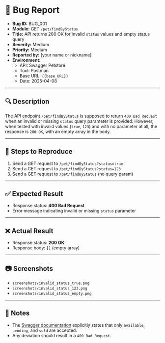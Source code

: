 
# 🐞 Bug Report

- **Bug ID:** BUG_001  
- **Module:** GET `/pet/findByStatus`  
- **Title:** API returns 200 OK for invalid `status` values and empty status query  
- **Severity:** Medium  
- **Priority:** Medium  
- **Reported by:** [your name or nickname]  
- **Environment:**  
  - API: Swagger Petstore  
  - Tool: Postman  
  - Base URL: `{{base_URL}}`  
  - Date: 2025-04-08

---

## 🔍 Description

The API endpoint `/pet/findByStatus` is supposed to return `400 Bad Request` when an invalid or missing `status` query parameter is provided. However, when tested with invalid values (`true`, `123`) and with no parameter at all, the response is `200 OK`, with an empty array in the body.

---

## 🔁 Steps to Reproduce

1. Send a GET request to `/pet/findByStatus?status=true`
2. Send a GET request to `/pet/findByStatus?status=123`
3. Send a GET request to `/pet/findByStatus` (no query param)

---

## ✅ Expected Result

- Response status: **400 Bad Request**
- Error message indicating invalid or missing `status` parameter

---

## ❌ Actual Result

- Response status: **200 OK**
- Response body: `[]` (empty array)

---

## 📷 Screenshots

- `screenshots/invalid_status_true.png`
- `screenshots/invalid_status_123.png`
- `screenshots/invalid_status_empty.png`

---

## 📌 Notes

- The [Swagger documentation](https://petstore.swagger.io/#/pet/findPetsByStatus) explicitly states that only `available`, `pending`, and `sold` are accepted.
- Any deviation should result in a `400 Bad Request`.
